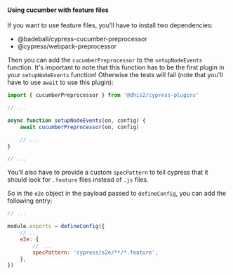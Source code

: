 #### Using cucumber with feature files

If you want to use feature files, you'll have to install two dependencies:

-   @badeball/cypress-cucumber-preprocessor
-   @cypress/webpack-preprocessor

Then you can add the `cucumberPreprocessor` to the `setupNodeEvents` function.
It's important to note that this function has to be the first plugin in your
`setupNodeEvents` function! Otherwise the tests will fail (note that you'll
have to use `await` to use this plugin):

```js
import { cucumberPreprocessor } from '@dhis2/cypress-plugins'

// ...

async function setupNodeEvents(on, config) {
    await cucumberPreprocessor(on, config)

    // ...
}

// ...
```

You'll also have to provide a custom `specPattern` to tell cypress that it
should look for `.feature` files instead of `.js` files.

So in the `e2e` object in the payload passed to `defineConfig`, you can add the
following entry:

```js
// ...

module.exports = defineConfig({
    // ...
    e2e: {
        // ...
        specPattern: 'cypress/e2e/**/*.feature',
    },
})
```
